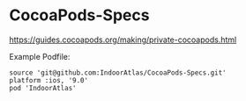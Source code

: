 # CocoaPods-Specs

https://guides.cocoapods.org/making/private-cocoapods.html


Example Podfile:

	source 'git@github.com:IndoorAtlas/CocoaPods-Specs.git'
	platform :ios, '9.0'
	pod 'IndoorAtlas'
